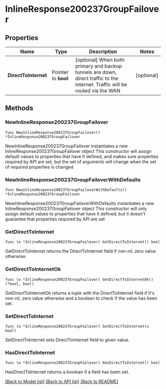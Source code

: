# InlineResponse200237GroupFailover

## Properties

Name | Type | Description | Notes
------------ | ------------- | ------------- | -------------
**DirectToInternet** | Pointer to **bool** | [optional] When both primary and backup tunnels are down, direct traffic to the internet. Traffic will be routed via the WAN | [optional] 

## Methods

### NewInlineResponse200237GroupFailover

`func NewInlineResponse200237GroupFailover() *InlineResponse200237GroupFailover`

NewInlineResponse200237GroupFailover instantiates a new InlineResponse200237GroupFailover object
This constructor will assign default values to properties that have it defined,
and makes sure properties required by API are set, but the set of arguments
will change when the set of required properties is changed

### NewInlineResponse200237GroupFailoverWithDefaults

`func NewInlineResponse200237GroupFailoverWithDefaults() *InlineResponse200237GroupFailover`

NewInlineResponse200237GroupFailoverWithDefaults instantiates a new InlineResponse200237GroupFailover object
This constructor will only assign default values to properties that have it defined,
but it doesn't guarantee that properties required by API are set

### GetDirectToInternet

`func (o *InlineResponse200237GroupFailover) GetDirectToInternet() bool`

GetDirectToInternet returns the DirectToInternet field if non-nil, zero value otherwise.

### GetDirectToInternetOk

`func (o *InlineResponse200237GroupFailover) GetDirectToInternetOk() (*bool, bool)`

GetDirectToInternetOk returns a tuple with the DirectToInternet field if it's non-nil, zero value otherwise
and a boolean to check if the value has been set.

### SetDirectToInternet

`func (o *InlineResponse200237GroupFailover) SetDirectToInternet(v bool)`

SetDirectToInternet sets DirectToInternet field to given value.

### HasDirectToInternet

`func (o *InlineResponse200237GroupFailover) HasDirectToInternet() bool`

HasDirectToInternet returns a boolean if a field has been set.


[[Back to Model list]](../README.md#documentation-for-models) [[Back to API list]](../README.md#documentation-for-api-endpoints) [[Back to README]](../README.md)



